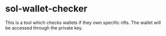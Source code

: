 # sol-wallet-checker
This is a tool which checks wallets if they own specific nfts.
The wallet will be accessed through the private key.
